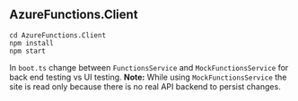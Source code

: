 ## AzureFunctions.Client

```
cd AzureFunctions.Client
npm install
npm start
```

In `boot.ts` change between `FunctionsService` and `MockFunctionsService` for back end testing vs UI testing.
**Note:** While using `MockFunctionsService` the site is read only because there is no real API backend to persist changes.